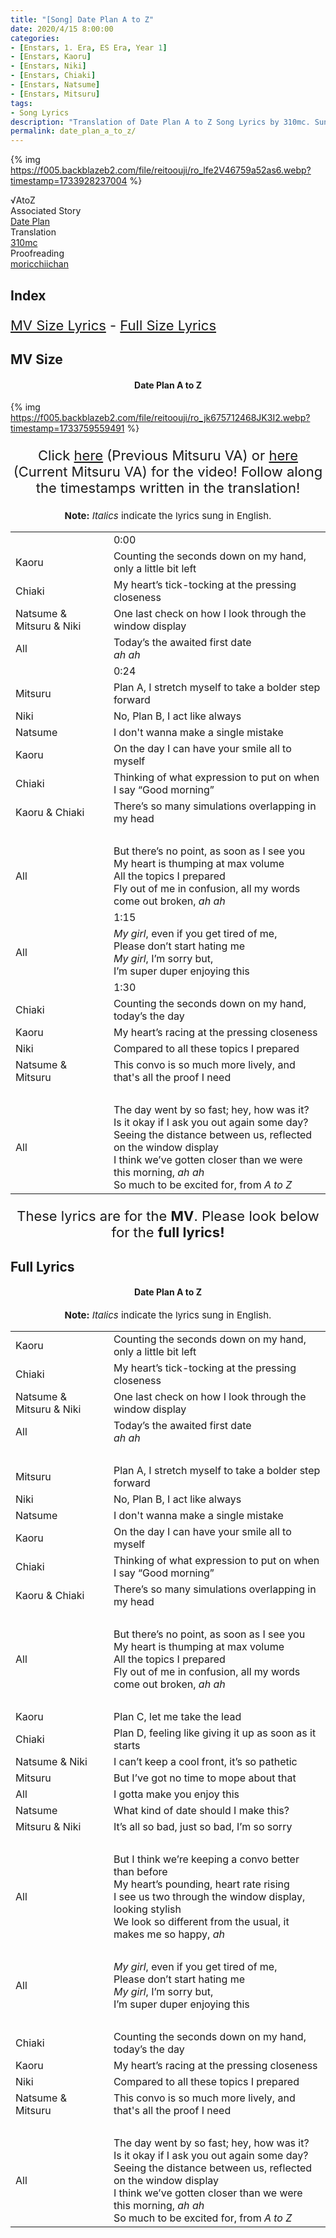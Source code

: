```yaml
---
title: "[Song] Date Plan A to Z"
date: 2020/4/15 8:00:00
categories:
- [Enstars, 1. Era, ES Era, Year 1]
- [Enstars, Kaoru]
- [Enstars, Niki]
- [Enstars, Chiaki]
- [Enstars, Natsume]
- [Enstars, Mitsuru]
tags:
- Song Lyrics
description: "Translation of Date Plan A to Z Song Lyrics by 310mc. Sung by √AtoZ from the Shuffle Event Date Plan."
permalink: date_plan_a_to_z/
---
```


{% img https://f005.backblazeb2.com/file/reitoouji/ro_lfe2V46759a52as6.webp?timestamp=1733928237004 %}

<div class="three-wrapper" style="--storyColor:#5ac189;--storyColor-rgb:90,193,137;--storyColor-h:147.4;--storyColor-s:45.4%;--storyColor-l:55.5%;">
    <div class="info-area">
        <div class="info">
            <div class="info-item characters">
                <div class="label">
                    √AtoZ
                </div>
                <div class="value">
                  <a href="/categories/Enstars/Kaoru" character="Kaoru"></a>
                  <a href="/categories/Enstars/Chiaki" character="Chiaki"></a>
                  <a href="/categories/Enstars/Natsume" character="Natsume"></a>
                  <a href="/categories/Enstars/Niki" character="Niki"></a>
                  <a href="/categories/Enstars/Mitsuru" character="Mitsuru"></a>
                </div>
            </div>
            <div class="info-item one">
                <div class="label">
                    Associated Story
                </div>
                <div class="value">
                    <a href="https://ensemble-stars.fandom.com/wiki/Date_Plan">Date Plan</a>
                </div>
            </div>
            <div class="info-item two">
                <div class="label">
                    Translation
                </div>
                <div class="value">
                    <a href="/about">310mc</a>
                </div>
            </div>
            <div class="info-item three">
                <div class="label">
                   Proofreading
                </div>
                <div class="value">
                    <a href="https://moricchiichan.tumblr.com/">moricchiichan</a>
                </div>
            </div>
        </div>
    </div>
</div>

<!-- more -->

## Index
<p style="font-size:22px;"><a href="#MV-Size">MV Size Lyrics</a> - <a href="#Full-Lyrics">Full Size Lyrics</a>

## MV Size

<h4 style="text-align:center;">Date Plan A to Z</h4>

{% img https://f005.backblazeb2.com/file/reitoouji/ro_jk675712468JK3I2.webp?timestamp=1733759559491 %}

<p style="text-align:center;font-size:22px;">Click <a href="https://www.youtube.com/watch?v=0H52wn04Cjg" target="_blank">here</a> (Previous Mitsuru VA) or <a href="https://www.youtube.com/watch?v=xzQOScNCmeE" target="_blank">here</a> (Current Mitsuru VA) for the video! Follow along the timestamps written in the translation!</p>

<p style="text-align:center;font-size:15px;"><b>Note:</b> <em>Italics</em> indicate the lyrics sung in English.</p>

<table class="lyrics">
  <tr>
    <td class="timestamp name"></td>
    <td class="timestamp"><span class="timestamp">0:00</span></td>
  </tr>
  <tr>
    <td class="name"><span class="kaoru">Kaoru</span></td>
    <td>Counting the seconds down on my hand, only a little bit left</td>
  </tr>
  <tr>
    <td class="name"><span class="chiaki">Chiaki</span></td>
    <td>My heart’s tick-tocking at the pressing closeness</td>
  </tr>
  <tr>
    <td class="name"><span class="natsume">Natsume</span> & <span class="mitsuru">Mitsuru</span> & <span class="niki">Niki</span></td>
    <td>One last check on how I look through the window display</td>
  </tr>
  <tr>
    <td class="name">All</td>
    <td>
    Today’s the awaited first date
    <br>
    <em>ah ah</em>
    </td>
  </tr>
  <tr>
    <td class="timestamp name"></td>
    <td class="timestamp"><span class="timestamp">0:24</span></td>
  </tr>
  <tr>
    <td class="name"><span class="mitsuru">Mitsuru</span></td>
    <td>Plan A, I stretch myself to take a bolder step forward</td>
  </tr>
  <tr>
    <td class="name"><span class="niki">Niki</span></td>
    <td>No, Plan B, I act like always</td>
  </tr>
  <tr>
    <td class="name"><span class="natsume">Natsume</span></td>
    <td>I don't wanna make a single mistake</td>
  </tr>
  <tr>
    <td class="name"><span class="kaoru">Kaoru</span></td>
    <td>On the day I can have your smile all to myself</td>
  </tr>
  <tr>
    <td class="name"><span class="chiaki">Chiaki</span></td>
    <td>Thinking of what expression to put on when I say “Good morning”</td>
  </tr>
  <tr>
    <td class="name"><span class="kaoru">Kaoru</span> & <span class="chiaki">Chiaki</span></td>
    <td>There’s so many simulations overlapping in my head</td>
  </tr>
  <tr>
    <td><br></td>
    <td><br></td>
  </tr>
  <tr>
    <td class="name">All</td>
    <td>
    But there’s no point, as soon as I see you<br>My heart is thumping at max volume
    <br>
    All the topics I prepared
    <br>
    Fly out of me in confusion, all my words come out broken, <em>ah ah</em></td>
  </tr>
  <tr>
    <td class="timestamp name"></td>
    <td class="timestamp"><span class="timestamp">1:15</span></td>
  </tr>
  <tr>
    <td class="name">All</td>
    <td>
    <em>My girl</em>, even if you get tired of me,
    <br>
    Please don’t start hating me
    <br>
    <em>My girl</em>, I’m sorry but,
    <br>
    I’m super duper enjoying this
    </td>
  </tr>
  <tr>
    <td class="timestamp name"></td>
    <td class="timestamp"><span class="timestamp">1:30</span></td>
  </tr>
  <tr>
    <td class="name"><span class="chiaki">Chiaki</span></td>
    <td>Counting the seconds down on my hand, today’s the day</td>
  </tr>
  <tr>
    <td class="name"><span class="kaoru">Kaoru</span></td>
    <td>My heart’s racing at the pressing closeness</td>
  </tr>
  <tr>
    <td class="name"><span class="niki">Niki</span></td>
    <td>Compared to all these topics I prepared</td>
  </tr>
  <tr>
    <td class="name"><span class="natsume">Natsume</span> & <span class="mitsuru">Mitsuru</span></td>
    <td>This convo is so much more lively, and that's all the proof I need</td>
  </tr>
  <tr>
    <td><br></td>
    <td><br></td>
  </tr>
  <tr>
    <td class="name">All</td>
    <td>
    The day went by so fast; hey, how was it?
    <br>
    Is it okay if I ask you out again some day?
    <br>
    Seeing the distance between us, reflected on the window display
    <br>
    I think we’ve gotten closer than we were this morning, <em>ah ah</em>
    <br>
    So much to be excited for, from <em>A to Z</em>
    </td>
  </tr>
</table>

<!--<p style="text-align:center;font-size:22px;">Please check the <a href="#Translation-Notes"><b>translation notes</b></a> for more details!</p>-->

<p style="text-align:center;font-size:22px;">These lyrics are for the <b>MV</b>. Please look below for the <b>full lyrics!</b></p>

## Full Lyrics

<h4 style="text-align:center;">Date Plan A to Z</h4>

<p style="text-align:center;font-size:15px;"><b>Note:</b> <em>Italics</em> indicate the lyrics sung in English.</p>

<table class="lyrics">
  <tr>
    <td class="name"><span class="kaoru">Kaoru</span></td>
    <td>Counting the seconds down on my hand, only a little bit left</td>
  </tr>
  <tr>
    <td class="name"><span class="chiaki">Chiaki</span></td>
    <td>My heart’s tick-tocking at the pressing closeness</td>
  </tr>
  <tr>
    <td class="name"><span class="natsume">Natsume</span> & <span class="mitsuru">Mitsuru</span> & <span class="niki">Niki</span></td>
    <td>One last check on how I look through the window display</td>
  </tr>
  <tr>
    <td class="name">All</td>
    <td>
    Today’s the awaited first date
    <br>
    <em>ah ah</em>
    </td>
  </tr>
  <tr>
    <td><br></td>
    <td><br></td>
  </tr>
  <tr>
    <td class="name"><span class="mitsuru">Mitsuru</span></td>
    <td>Plan A, I stretch myself to take a bolder step forward</td>
  </tr>
  <tr>
    <td class="name"><span class="niki">Niki</span></td>
    <td>No, Plan B, I act like always</td>
  </tr>
  <tr>
    <td class="name"><span class="natsume">Natsume</span></td>
    <td>I don't wanna make a single mistake</td>
  </tr>
  <tr>
    <td class="name"><span class="kaoru">Kaoru</span></td>
    <td>On the day I can have your smile all to myself</td>
  </tr>
  <tr>
    <td class="name"><span class="chiaki">Chiaki</span></td>
    <td>Thinking of what expression to put on when I say “Good morning”</td>
  </tr>
  <tr>
    <td class="name"><span class="kaoru">Kaoru</span> & <span class="chiaki">Chiaki</span></td>
    <td>There’s so many simulations overlapping in my head</td>
  </tr>
  <tr>
    <td><br></td>
    <td><br></td>
  </tr>
  <tr>
    <td class="name">All</td>
    <td>
    But there’s no point, as soon as I see you<br>My heart is thumping at max volume
    <br>
    All the topics I prepared
    <br>
    Fly out of me in confusion, all my words come out broken, <em>ah ah</em></td>
  </tr>
  <tr>
    <td><br></td>
    <td><br></td>
  </tr>
  <tr>
    <td class="name"><span class="kaoru">Kaoru</span></td>
    <td>Plan C, let me take the lead</td>
  </tr>
  <tr>
    <td class="name"><span class="chiaki">Chiaki</span></td>
    <td>Plan D, feeling like giving it up as soon as it starts</td>
  </tr>
  <tr>
    <td class="name"><span class="natsume">Natsume</span> & <span class="niki">Niki</span></td>
    <td>I can’t keep a cool front, it’s so pathetic</td>
  </tr>
  <tr>
    <td class="name"><span class="mitsuru">Mitsuru</span></td>
    <td>But I’ve got no time to mope about that</td>
  </tr>
  <tr>
    <td class="name">All</td>
    <td>I gotta make you enjoy this</td>
  </tr>
  <tr>
    <td class="name"><span class="natsume">Natsume</span></td>
    <td>What kind of date should I make this?</td>
  </tr>
  <tr>
    <td class="name"><span class="mitsuru">Mitsuru</span> & <span class="niki">Niki</span></td>
    <td>It’s all so bad, just so bad, I’m so sorry</td>
  </tr>
  <tr>
    <td><br></td>
    <td><br></td>
  </tr>
  <tr>
    <td class="name">All</td>
    <td>
    But I think we’re keeping a convo better than before
    <br>
    My heart’s pounding, heart rate rising
    <br>
    I see us two through the window display, looking stylish
    <br>
    We look so different from the usual, it makes me so happy, <em>ah</em>
    </td>
  </tr>
  <tr>
    <td><br></td>
    <td><br></td>
  </tr>
  <tr>
    <td class="name">All</td>
    <td>
    <em>My girl</em>, even if you get tired of me,
    <br>
    Please don’t start hating me
    <br>
    <em>My girl</em>, I’m sorry but,
    <br>
    I’m super duper enjoying this
    </td>
  </tr>
  <tr>
    <td><br></td>
    <td><br></td>
  </tr>
  <tr>
    <td class="name"><span class="chiaki">Chiaki</span></td>
    <td>Counting the seconds down on my hand, today’s the day</td>
  </tr>
  <tr>
    <td class="name"><span class="kaoru">Kaoru</span></td>
    <td>My heart’s racing at the pressing closeness</td>
  </tr>
  <tr>
    <td class="name"><span class="niki">Niki</span></td>
    <td>Compared to all these topics I prepared</td>
  </tr>
  <tr>
    <td class="name"><span class="natsume">Natsume</span> & <span class="mitsuru">Mitsuru</span></td>
    <td>This convo is so much more lively, and that's all the proof I need</td>
  </tr>
  <tr>
    <td><br></td>
    <td><br></td>
  </tr>
  <tr>
    <td class="name">All</td>
    <td>
    The day went by so fast; hey, how was it?
    <br>
    Is it okay if I ask you out again some day?
    <br>
    Seeing the distance between us, reflected on the window display
    <br>
    I think we’ve gotten closer than we were this morning, <em>ah ah</em>
    <br>
    So much to be excited for, from <em>A to Z</em>
    </td>
  </tr>
</table>

<div class="navigation2">
  <a target="_blank" href="/translations/#Index" title="Translations Masterlist"><i class="fa fa-home"></i></a>
  <a href="#top" class="top-arrow" title="Back to Top"><i class="fa fa-arrow-up"></i></a>
</div>
